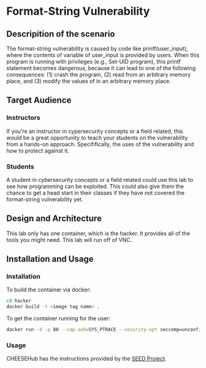 # Format-String Vulnerability

## Descripition of the scenario
The format-string vulnerability is caused by code like printf(user_input), where the contents of variable of user_input is provided by users. When this program is running with privileges (e.g., Set-UID program), this printf statement becomes dangerous, because it can lead to one of the following consequences: (1) crash the program, (2) read from an arbitrary memory place, and (3) modify the values of in an arbitrary memory place. 

## Target Audience

### Instructors
If you're an instructor in cypersecurity concepts or a field related, this would be a great opportunity to teach your students on the vulnerability from a hands-on approach. Specififically, the uses of the vulnerability and how to protect against it. 

### Students
A student in cybersecurity concepts or a field related could use this lab to see how programming can be exploited. This could also give them the chance to get a head start in their classes if they have not covered the format-string vulnerability yet.

## Design and Architecture
This lab only has one container, which is the hacker. It provides all of the tools you might need. This lab will run off of VNC.

## Installation and Usage

### Installation
To build the container via docker:

```bash
cd hacker
docker build -t <image tag name> .
```

To get the container running for the user:

```bash
docker run -d -p 80 --cap-add=SYS_PTRACE --security-opt seccomp=unconfined <image tag name>
```
### Usage
CHEESEHub has the instructions provided by the [SEED Project](https://seedsecuritylabs.org/index.html). 
